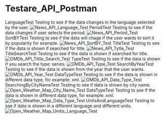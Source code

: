 # Testare_API_Postman
LanguageTest
Testing to see if the data changes in the language selected by the user.
![News_API_Language_Test](https://user-images.githubusercontent.com/126612458/225626966-4f19e54f-b4b4-42ed-a3ed-d50f0a52ff8a.jpg)
PeriodTest
Testing to see if the data changes if user selects the period.
![News_API_Period_Test](https://user-images.githubusercontent.com/126612458/225627021-ffe732d8-105b-434a-baa2-cb1c948b0cb1.jpg)
SortBYTest
Testing to see if the data will chage if the user wants to sort it by popularity for example.
![News_API_SortBY_Test](https://user-images.githubusercontent.com/126612458/225627041-c36898e4-ef22-4d70-a14f-39ae34f7cd23.jpg)
TitleTest
Testing to see if the data is shown if searched for title.
![News_API_Tytle_Test](https://user-images.githubusercontent.com/126612458/225627085-b4616131-6597-41a8-af90-457be1bc256e.jpg)
TitleSearchTest
Testing to see if the data is shown if searched for title.
![OMDb_API_Titile_Search_Test](https://user-images.githubusercontent.com/126612458/225627121-50800def-00b8-4ba4-ab22-bb2879075275.jpg)
TypeTest
Testing to see if the data is shown if you search the type: series.
![OMDb_API_Type_Test](https://user-images.githubusercontent.com/126612458/225627155-2b1a192b-6155-4106-9548-d9c32623bb2c.jpg)
SearchByYearTest
Testing to see if the data is shown from the year that the user wants.
![OMDb_API_Year_Test](https://user-images.githubusercontent.com/126612458/225629256-b16fee92-cdbc-4280-ad61-532375aa1727.jpg)
DataTypeTest
Testing to see if the data is shown in different data type, for example: xml.
![OMDb_API_Data_Type_Test](https://user-images.githubusercontent.com/126612458/225627207-7b6430fe-058d-4be0-974a-940c2090ce5c.jpg)
SearchingByCityNameTest
Testing to see if data is shown by city name.
![Open_Weather_Map_City_Name_Test](https://user-images.githubusercontent.com/126612458/225627236-41ddea8e-4ab8-4ec6-8882-c18b3cd759f4.jpg)
DataTypeTest
Testing to see if the data is shown in different data type, for example: xml.
![Open_Weather_Map_Data_Type_Test](https://user-images.githubusercontent.com/126612458/225627256-18a31ded-3c82-4a8f-9c24-04abffb1f33e.jpg)
UnitsAndLanguageTest
Testing to see if data is shown in a different language and different units.
![Open_Weather_Map_Unitis_Language_Test](https://user-images.githubusercontent.com/126612458/225627286-da81d134-5875-4faa-97a2-ccf0e35e9130.jpg)
